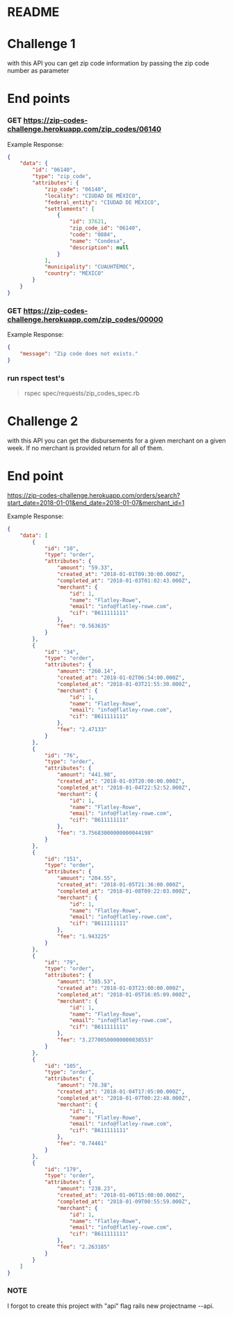 # README

# Challenge 1
with this API you can get zip code information by passing the zip code number as parameter

# End points

### GET https://zip-codes-challenge.herokuapp.com/zip_codes/06140

Example Response:
```json
{
    "data": {
        "id": "06140",
        "type": "zip_code",
        "attributes": {
            "zip_code": "06140",
            "locality": "CIUDAD DE MÉXICO",
            "federal_entity": "CIUDAD DE MÉXICO",
            "settlements": [
                {
                    "id": 37621,
                    "zip_code_id": "06140",
                    "code": "0884",
                    "name": "Condesa",
                    "description": null
                }
            ],
            "municipality": "CUAUHTÉMOC",
            "country": "MÉXICO"
        }
    }
}
```

### GET https://zip-codes-challenge.herokuapp.com/zip_codes/00000

Example Response:
```json
{
    "message": "Zip code does not exists."
}
```

### run rspect test's


> rspec spec/requests/zip_codes_spec.rb

# Challenge 2

with this API you can get the disbursements for a given merchant on a given week. If no merchant is provided return for all of them.

# End point

https://zip-codes-challenge.herokuapp.com/orders/search?start_date=2018-01-01&end_date=2018-01-07&merchant_id=1

Example Response:

```json
{
    "data": [
        {
            "id": "10",
            "type": "order",
            "attributes": {
                "amount": "59.33",
                "created_at": "2018-01-01T09:30:00.000Z",
                "completed_at": "2018-01-03T01:02:43.000Z",
                "merchant": {
                    "id": 1,
                    "name": "Flatley-Rowe",
                    "email": "info@flatley-rowe.com",
                    "cif": "B611111111"
                },
                "fee": "0.563635"
            }
        },
        {
            "id": "34",
            "type": "order",
            "attributes": {
                "amount": "260.14",
                "created_at": "2018-01-02T06:54:00.000Z",
                "completed_at": "2018-01-03T21:55:30.000Z",
                "merchant": {
                    "id": 1,
                    "name": "Flatley-Rowe",
                    "email": "info@flatley-rowe.com",
                    "cif": "B611111111"
                },
                "fee": "2.47133"
            }
        },
        {
            "id": "76",
            "type": "order",
            "attributes": {
                "amount": "441.98",
                "created_at": "2018-01-03T20:00:00.000Z",
                "completed_at": "2018-01-04T22:52:52.000Z",
                "merchant": {
                    "id": 1,
                    "name": "Flatley-Rowe",
                    "email": "info@flatley-rowe.com",
                    "cif": "B611111111"
                },
                "fee": "3.75683000000000044198"
            }
        },
        {
            "id": "151",
            "type": "order",
            "attributes": {
                "amount": "204.55",
                "created_at": "2018-01-05T21:36:00.000Z",
                "completed_at": "2018-01-08T09:22:03.000Z",
                "merchant": {
                    "id": 1,
                    "name": "Flatley-Rowe",
                    "email": "info@flatley-rowe.com",
                    "cif": "B611111111"
                },
                "fee": "1.943225"
            }
        },
        {
            "id": "79",
            "type": "order",
            "attributes": {
                "amount": "385.53",
                "created_at": "2018-01-03T23:00:00.000Z",
                "completed_at": "2018-01-05T16:05:09.000Z",
                "merchant": {
                    "id": 1,
                    "name": "Flatley-Rowe",
                    "email": "info@flatley-rowe.com",
                    "cif": "B611111111"
                },
                "fee": "3.27700500000000038553"
            }
        },
        {
            "id": "105",
            "type": "order",
            "attributes": {
                "amount": "78.38",
                "created_at": "2018-01-04T17:05:00.000Z",
                "completed_at": "2018-01-07T00:22:48.000Z",
                "merchant": {
                    "id": 1,
                    "name": "Flatley-Rowe",
                    "email": "info@flatley-rowe.com",
                    "cif": "B611111111"
                },
                "fee": "0.74461"
            }
        },
        {
            "id": "179",
            "type": "order",
            "attributes": {
                "amount": "238.23",
                "created_at": "2018-01-06T15:00:00.000Z",
                "completed_at": "2018-01-09T00:55:59.000Z",
                "merchant": {
                    "id": 1,
                    "name": "Flatley-Rowe",
                    "email": "info@flatley-rowe.com",
                    "cif": "B611111111"
                },
                "fee": "2.263185"
            }
        }
    ]
}
```


### NOTE

I forgot to create this project with "api" flag rails new projectname --api.
